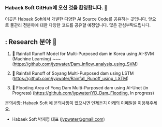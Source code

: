 ### Habaek Soft GitHub에 오신 것을 환영합니다. 👋

이곳은 Habaek Soft에서 개발한 다양한 AI Source Code를 공유하는 곳입니다. 앞으로 물관리 전분야에 대한 다양한 코드를 공유할 예정입니다. 많은 관심부탁드립니다.

## : Research 분야 :thinking:
1. 🔭 Rainfall Runoff Model for Multi-Purposed dam in Korea using AI-SVM (Machine Learning) ~~~   (https://github.com/jypwater/Dam_inflow_analysis_using_SVM)

2. 🤔 Rainfall Runoff of Soyang Multi-Purposed dam using LSTM (https://github.com/jypwater/Rainfall_Runoff_using_LSTM)

3. 👯 Flooding Area of Yong Dam Multi-Purposed dam using AI-Unet (in Progress) (https://github.com/jypwater/YD_Dam_Flooding, In progress)


문의사항: Habaek Soft 에 문의사항이 있으시면 언제든지 아래의 이메일을 이용해주세요.
- Habaek Soft 박재영 대표 (jypwater@gmail.com)
